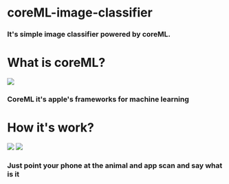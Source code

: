 # coreML-image-classifier
### It's simple image classifier powered by coreML.
# What is coreML?
![](https://habrastorage.org/webt/9v/zl/b2/9vzlb20h5j4f6plvlds1nozgt9c.png)
### CoreML it's apple's frameworks for machine learning
# How it's work?
![](https://habrastorage.org/webt/dp/l9/ag/dpl9agz__ynpzptkk9rozahftve.png) ![](https://habrastorage.org/webt/2z/cc/oq/2zccoqodffhlm-w1zxmaqqvnkxa.png)


### Just point your phone at the animal and app scan and say what is it
